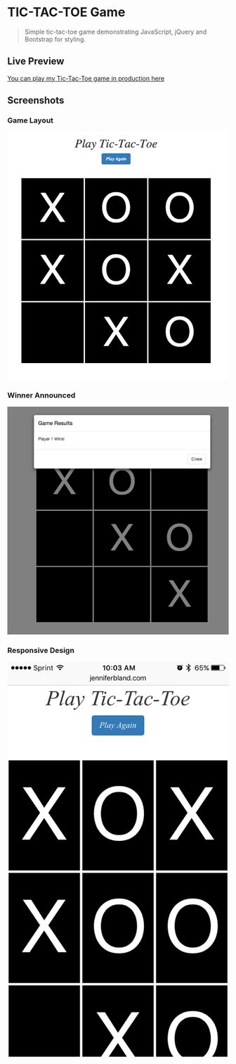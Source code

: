 # TIC-TAC-TOE Game
> Simple tic-tac-toe game demonstrating JavaScript, jQuery and Bootstrap for styling.

## Live Preview
[You can play my Tic-Tac-Toe game in production here](http://www.jenniferbland.com/fcc/tic-tac-toe)

## Screenshots
### Game Layout
![Tic-Tac-Toe](/screenshots/game.png?raw=true "Tic-Tac-Toe Game")

### Winner Announced
![Tic-Tac-Toe](/screenshots/winner.png?raw=true "Tic-Tac-Toe Game")

### Responsive Design
![Tic-Tac-Toe](/screenshots/responsive.PNG?raw=true "Tic-Tac-Toe Game")
